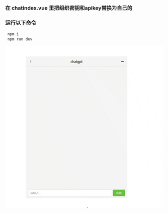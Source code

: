 




### 在 chatindex.vue 里把组织密钥和apikey替换为自己的

### 运行以下命令
```
 npm i
 npm run dev
```
![图片](src/assets/chatgpt-api.gif)
